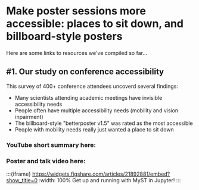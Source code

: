 # Make poster sessions more accessible: places to sit down, and billboard-style posters


Here are some links to resources we've compiled so far...


## #1. Our study on conference accessibility
This survey of 400+ conference attendees uncoverd several findings:
* Many scientists attending academic meetings have invisible accessibility needs
* People often have multiple accessibility needs (mobility and vision inpairment)
* The billboard-style "betterposter v1.5" was rated as the most accessible
* People with mobility needs really just wanted a place to sit down

### YouTube short summary here:

### Poster and talk video here:
:::{iframe} https://widgets.figshare.com/articles/21892881/embed?show_title=0
:width: 100%
Get up and running with MyST in Jupyter!
:::

